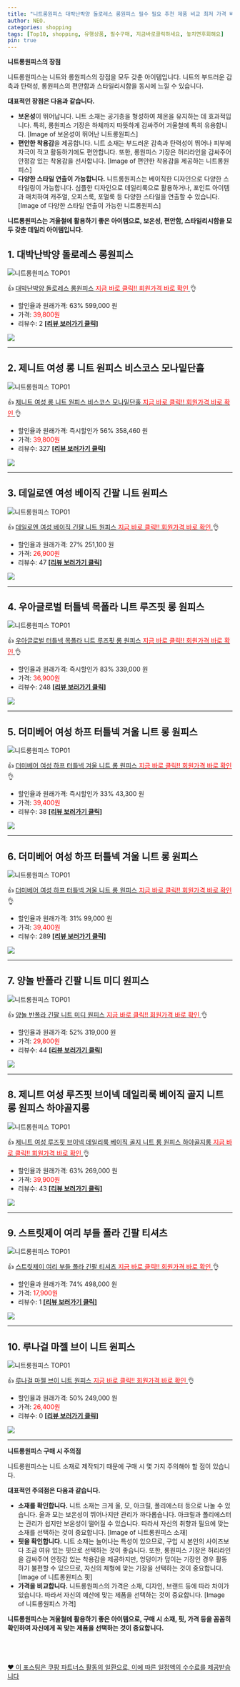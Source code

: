 ```yaml
---
title: "니트롱원피스 대박난박양 돌로레스 롱원피스 필수 필요 추천 제품 비교 최저 가격 비교 장점 구매 후기 구매평"
author: NEO.
categories: shopping
tags: [Top10, shopping, 유행상품, 필수구매, 지금바로클릭하세요, 놓치면후회해요]
pin: true
---
```

**니트롱원피스의 장점**

니트롱원피스는 니트와 롱원피스의 장점을 모두 갖춘 아이템입니다. 니트의 부드러운 감촉과 탄력성, 롱원피스의 편안함과 스타일리시함을 동시에 느낄 수 있습니다.

**대표적인 장점은 다음과 같습니다.**

* **보온성**이 뛰어납니다. 니트 소재는 공기층을 형성하여 체온을 유지하는 데 효과적입니다. 특히, 롱원피스 기장은 하체까지 따뜻하게 감싸주어 겨울철에 특히 유용합니다.
[Image of 보온성이 뛰어난 니트롱원피스]
* **편안한 착용감**을 제공합니다. 니트 소재는 부드러운 감촉과 탄력성이 뛰어나 피부에 자극이 적고 활동하기에도 편안합니다. 또한, 롱원피스 기장은 허리라인을 감싸주어 안정감 있는 착용감을 선사합니다.
[Image of 편안한 착용감을 제공하는 니트롱원피스]
* **다양한 스타일 연출이 가능합니다.** 니트롱원피스는 베이직한 디자인으로 다양한 스타일링이 가능합니다. 심플한 디자인으로 데일리룩으로 활용하거나, 포인트 아이템과 매치하여 캐주얼, 오피스룩, 포멀룩 등 다양한 스타일을 연출할 수 있습니다.
[Image of 다양한 스타일 연출이 가능한 니트롱원피스]

**니트롱원피스는 겨울철에 활용하기 좋은 아이템으로, 보온성, 편안함, 스타일리시함을 모두 갖춘 데일리 아이템입니다.**

   

## 1. 대박난박양 돌로레스 롱원피스

![니트롱원피스 TOP01](https://thumbnail7.coupangcdn.com/thumbnails/remote/490x490ex/image/vendor_inventory/e959/4c30e7539f1a2b4a42629d9ddc7c792a4695323a704e340e5c5b152c6d7b.jpg)


👍 [대박난박양 돌로레스 롱원피스 <font color=red> 지금 바로 클릭!! 회원가격 바로 확인 </font> ](https://link.coupang.com/re/AFFSDP?lptag=AF3617701&subid=GithubCoopas&pageKey=7620044944&traceid=V0-153&itemId=20200675879&vendorItemId=87298549972) 👌 


- 할인율과 원래가격: 63%  599,000   원
- 가격: <span style='color:red'>39,800원</span>
- 리뷰수: 2  [**[리뷰 보러가기 클릭]**](https://link.coupang.com/re/AFFSDP?lptag=AF3617701&subid=GithubCoopas&pageKey=7620044944&traceid=V0-153&itemId=20200675879&vendorItemId=87298549972)

[![](/discount_price.png)](https://link.coupang.com/re/AFFSDP?lptag=AF3617701&subid=GithubCoopas&pageKey=7620044944&traceid=V0-153&itemId=20200675879&vendorItemId=87298549972)

---


   

## 2. 제니트 여성 롱 니트 원피스 비스코스 모나밑단훌

![니트롱원피스 TOP01](https://thumbnail9.coupangcdn.com/thumbnails/remote/490x490ex/image/vendor_inventory/614e/8e9706a2c2aa2b9fa4d6e2789736b839076e668d7cb5c7db2d6d8c960dff.jpg)


👍 [제니트 여성 롱 니트 원피스 비스코스 모나밑단훌 <font color=red> 지금 바로 클릭!! 회원가격 바로 확인 </font> ](https://link.coupang.com/re/AFFSDP?lptag=AF3617701&subid=GithubCoopas&pageKey=5155418438&traceid=V0-153&itemId=7091282480&vendorItemId=79347170067) 👌 


- 할인율과 원래가격: 즉시할인가 56%  358,460   원
- 가격: <span style='color:red'>39,800원</span>
- 리뷰수: 327  [**[리뷰 보러가기 클릭]**](https://link.coupang.com/re/AFFSDP?lptag=AF3617701&subid=GithubCoopas&pageKey=5155418438&traceid=V0-153&itemId=7091282480&vendorItemId=79347170067)

[![](/discount_price.png)](https://link.coupang.com/re/AFFSDP?lptag=AF3617701&subid=GithubCoopas&pageKey=5155418438&traceid=V0-153&itemId=7091282480&vendorItemId=79347170067)

---


   

## 3. 데일로엔 여성 베이직 긴팔 니트 원피스

![니트롱원피스 TOP01](https://thumbnail6.coupangcdn.com/thumbnails/remote/490x490ex/image/vendor_inventory/881d/8629557e14fed6840b1b0fb2ef64619e8c037c7f3cf25d6e5913d04c9570.jpg)


👍 [데일로엔 여성 베이직 긴팔 니트 원피스 <font color=red> 지금 바로 클릭!! 회원가격 바로 확인 </font> ](https://link.coupang.com/re/AFFSDP?lptag=AF3617701&subid=GithubCoopas&pageKey=7593010463&traceid=V0-153&itemId=20068464827&vendorItemId=87164283751) 👌 


- 할인율과 원래가격: 27%  251,100   원
- 가격: <span style='color:red'>26,900원</span>
- 리뷰수: 47  [**[리뷰 보러가기 클릭]**](https://link.coupang.com/re/AFFSDP?lptag=AF3617701&subid=GithubCoopas&pageKey=7593010463&traceid=V0-153&itemId=20068464827&vendorItemId=87164283751)

[![](/discount_price.png)](https://link.coupang.com/re/AFFSDP?lptag=AF3617701&subid=GithubCoopas&pageKey=7593010463&traceid=V0-153&itemId=20068464827&vendorItemId=87164283751)

---


   

## 4. 우아글로벌 터틀넥 목폴라 니트 루즈핏 롱 원피스

![니트롱원피스 TOP01](https://thumbnail8.coupangcdn.com/thumbnails/remote/490x490ex/image/vendor_inventory/8d8e/9783874c93663c8c4e672c40d11748f7855c88bde94b85649e2565f1dad0.jpg)


👍 [우아글로벌 터틀넥 목폴라 니트 루즈핏 롱 원피스 <font color=red> 지금 바로 클릭!! 회원가격 바로 확인 </font> ](https://link.coupang.com/re/AFFSDP?lptag=AF3617701&subid=GithubCoopas&pageKey=7662813511&traceid=V0-153&itemId=20419461193&vendorItemId=87501105937) 👌 


- 할인율과 원래가격: 즉시할인가 83%  339,000   원
- 가격: <span style='color:red'>36,900원</span>
- 리뷰수: 248  [**[리뷰 보러가기 클릭]**](https://link.coupang.com/re/AFFSDP?lptag=AF3617701&subid=GithubCoopas&pageKey=7662813511&traceid=V0-153&itemId=20419461193&vendorItemId=87501105937)

[![](/discount_price.png)](https://link.coupang.com/re/AFFSDP?lptag=AF3617701&subid=GithubCoopas&pageKey=7662813511&traceid=V0-153&itemId=20419461193&vendorItemId=87501105937)

---


   

## 5. 더미베어 여성 하프 터틀넥 겨울 니트 롱 원피스

![니트롱원피스 TOP01](https://thumbnail9.coupangcdn.com/thumbnails/remote/490x490ex/image/vendor_inventory/19a3/ca2f558f3e283d6a11b021e9ed7cd8a849b26d1de9866ea6669349de52c5.jpg)


👍 [더미베어 여성 하프 터틀넥 겨울 니트 롱 원피스 <font color=red> 지금 바로 클릭!! 회원가격 바로 확인 </font> ](https://link.coupang.com/re/AFFSDP?lptag=AF3617701&subid=GithubCoopas&pageKey=7647876221&traceid=V0-153&itemId=20340996237&vendorItemId=87425806034) 👌 


- 할인율과 원래가격: 즉시할인가 33%  43,300   원
- 가격: <span style='color:red'>39,400원</span>
- 리뷰수: 38  [**[리뷰 보러가기 클릭]**](https://link.coupang.com/re/AFFSDP?lptag=AF3617701&subid=GithubCoopas&pageKey=7647876221&traceid=V0-153&itemId=20340996237&vendorItemId=87425806034)

[![](/discount_price.png)](https://link.coupang.com/re/AFFSDP?lptag=AF3617701&subid=GithubCoopas&pageKey=7647876221&traceid=V0-153&itemId=20340996237&vendorItemId=87425806034)

---


   

## 6. 더미베어 여성 하프 터틀넥 겨울 니트 롱 원피스

![니트롱원피스 TOP01](https://thumbnail8.coupangcdn.com/thumbnails/remote/490x490ex/image/vendor_inventory/9c14/1931bc9ad23c8370fd19e2687aad37ee8d852a042ccc3ea198f4c9a0b2d3.jpg)


👍 [더미베어 여성 하프 터틀넥 겨울 니트 롱 원피스 <font color=red> 지금 바로 클릭!! 회원가격 바로 확인 </font> ](https://link.coupang.com/re/AFFSDP?lptag=AF3617701&subid=GithubCoopas&pageKey=7647876221&traceid=V0-153&itemId=20340996242&vendorItemId=87425806052) 👌 


- 할인율과 원래가격: 31%  99,000   원
- 가격: <span style='color:red'>39,400원</span>
- 리뷰수: 289  [**[리뷰 보러가기 클릭]**](https://link.coupang.com/re/AFFSDP?lptag=AF3617701&subid=GithubCoopas&pageKey=7647876221&traceid=V0-153&itemId=20340996242&vendorItemId=87425806052)

[![](/discount_price.png)](https://link.coupang.com/re/AFFSDP?lptag=AF3617701&subid=GithubCoopas&pageKey=7647876221&traceid=V0-153&itemId=20340996242&vendorItemId=87425806052)

---


   

## 7. 양놀 반폴라 긴팔 니트 미디 원피스

![니트롱원피스 TOP01](https://thumbnail6.coupangcdn.com/thumbnails/remote/490x490ex/image/vendor_inventory/507c/f2d6e602f7a589e7d5a2f4a42b440d4b8fd3066abb6d7840622e9079182d.jpg)


👍 [양놀 반폴라 긴팔 니트 미디 원피스 <font color=red> 지금 바로 클릭!! 회원가격 바로 확인 </font> ](https://link.coupang.com/re/AFFSDP?lptag=AF3617701&subid=GithubCoopas&pageKey=7610643811&traceid=V0-153&itemId=20155600874&vendorItemId=87248385539) 👌 


- 할인율과 원래가격: 52%  319,000   원
- 가격: <span style='color:red'>29,800원</span>
- 리뷰수: 44  [**[리뷰 보러가기 클릭]**](https://link.coupang.com/re/AFFSDP?lptag=AF3617701&subid=GithubCoopas&pageKey=7610643811&traceid=V0-153&itemId=20155600874&vendorItemId=87248385539)

[![](/discount_price.png)](https://link.coupang.com/re/AFFSDP?lptag=AF3617701&subid=GithubCoopas&pageKey=7610643811&traceid=V0-153&itemId=20155600874&vendorItemId=87248385539)

---


   

## 8. 제니트 여성 루즈핏 브이넥 데일리룩 베이직 골지 니트 롱 원피스 하야골지롱

![니트롱원피스 TOP01](https://thumbnail10.coupangcdn.com/thumbnails/remote/490x490ex/image/vendor_inventory/d567/37db27263722ff5e58de1af47b9e34a46dd8e4b8459296da629797c0fca4.jpg)


👍 [제니트 여성 루즈핏 브이넥 데일리룩 베이직 골지 니트 롱 원피스 하야골지롱 <font color=red> 지금 바로 클릭!! 회원가격 바로 확인 </font> ](https://link.coupang.com/re/AFFSDP?lptag=AF3617701&subid=GithubCoopas&pageKey=6778173777&traceid=V0-153&itemId=15932323599&vendorItemId=84507585838) 👌 


- 할인율과 원래가격: 63%  269,000   원
- 가격: <span style='color:red'>39,900원</span>
- 리뷰수: 43  [**[리뷰 보러가기 클릭]**](https://link.coupang.com/re/AFFSDP?lptag=AF3617701&subid=GithubCoopas&pageKey=6778173777&traceid=V0-153&itemId=15932323599&vendorItemId=84507585838)

[![](/discount_price.png)](https://link.coupang.com/re/AFFSDP?lptag=AF3617701&subid=GithubCoopas&pageKey=6778173777&traceid=V0-153&itemId=15932323599&vendorItemId=84507585838)

---


   

## 9. 스트릿제이 여리 부들 폴라 긴팔 티셔츠

![니트롱원피스 TOP01](https://thumbnail7.coupangcdn.com/thumbnails/remote/490x490ex/image/vendor_inventory/bcc2/39edd3e02c152a603afb11d37462503a72c9f2a878a87c683327b0f7ff22.png)


👍 [스트릿제이 여리 부들 폴라 긴팔 티셔츠 <font color=red> 지금 바로 클릭!! 회원가격 바로 확인 </font> ](https://link.coupang.com/re/AFFSDP?lptag=AF3617701&subid=GithubCoopas&pageKey=2313598815&traceid=V0-153&itemId=3991555917&vendorItemId=71975850102) 👌 


- 할인율과 원래가격: 74%  498,000   원
- 가격: <span style='color:red'>17,900원</span>
- 리뷰수: 1  [**[리뷰 보러가기 클릭]**](https://link.coupang.com/re/AFFSDP?lptag=AF3617701&subid=GithubCoopas&pageKey=2313598815&traceid=V0-153&itemId=3991555917&vendorItemId=71975850102)

[![](/discount_price.png)](https://link.coupang.com/re/AFFSDP?lptag=AF3617701&subid=GithubCoopas&pageKey=2313598815&traceid=V0-153&itemId=3991555917&vendorItemId=71975850102)

---


   

## 10. 루나걸 마젤 브이 니트 원피스

![니트롱원피스 TOP01](https://thumbnail8.coupangcdn.com/thumbnails/remote/490x490ex/image/retail/images/2020/08/18/10/3/7b4100dd-bf30-4f15-b7fe-b22cbb8d43a8.jpg)


👍 [루나걸 마젤 브이 니트 원피스 <font color=red> 지금 바로 클릭!! 회원가격 바로 확인 </font> ](https://link.coupang.com/re/AFFSDP?lptag=AF3617701&subid=GithubCoopas&pageKey=1982051089&traceid=V0-153&itemId=3372077762&vendorItemId=71358786432) 👌 


- 할인율과 원래가격: 50%  249,000   원
- 가격: <span style='color:red'>26,400원</span>
- 리뷰수: 0  [**[리뷰 보러가기 클릭]**](https://link.coupang.com/re/AFFSDP?lptag=AF3617701&subid=GithubCoopas&pageKey=1982051089&traceid=V0-153&itemId=3372077762&vendorItemId=71358786432)

[![](/discount_price.png)](https://link.coupang.com/re/AFFSDP?lptag=AF3617701&subid=GithubCoopas&pageKey=1982051089&traceid=V0-153&itemId=3372077762&vendorItemId=71358786432)

---
**니트롱원피스 구매 시 주의점**

니트롱원피스는 니트 소재로 제작되기 때문에 구매 시 몇 가지 주의해야 할 점이 있습니다.

**대표적인 주의점은 다음과 같습니다.**

* **소재를 확인합니다.** 니트 소재는 크게 울, 모, 아크릴, 폴리에스터 등으로 나눌 수 있습니다. 울과 모는 보온성이 뛰어나지만 관리가 까다롭습니다. 아크릴과 폴리에스터는 관리가 쉽지만 보온성이 떨어질 수 있습니다. 따라서 자신의 취향과 필요에 맞는 소재를 선택하는 것이 중요합니다.
[Image of 니트롱원피스 소재]
* **핏을 확인합니다.** 니트 소재는 늘어나는 특성이 있으므로, 구입 시 본인의 사이즈보다 조금 여유 있는 핏으로 선택하는 것이 좋습니다. 또한, 롱원피스 기장은 허리라인을 감싸주어 안정감 있는 착용감을 제공하지만, 엉덩이가 덮이는 기장인 경우 활동하기 불편할 수 있으므로, 자신의 체형에 맞는 기장을 선택하는 것이 중요합니다.
[Image of 니트롱원피스 핏]
* **가격을 비교합니다.** 니트롱원피스의 가격은 소재, 디자인, 브랜드 등에 따라 차이가 있습니다. 따라서 자신의 예산에 맞는 제품을 선택하는 것이 중요합니다.
[Image of 니트롱원피스 가격]

**니트롱원피스는 겨울철에 활용하기 좋은 아이템으로, 구매 시 소재, 핏, 가격 등을 꼼꼼히 확인하여 자신에게 꼭 맞는 제품을 선택하는 것이 중요합니다.**<br><br><br><br><br> [ ❤  이 포스팅은 쿠팡 파트너스 활동의 일환으로, 이에 따른 일정액의 수수료를 제공받습니다](https://link.coupang.com/a/bcEFyh)